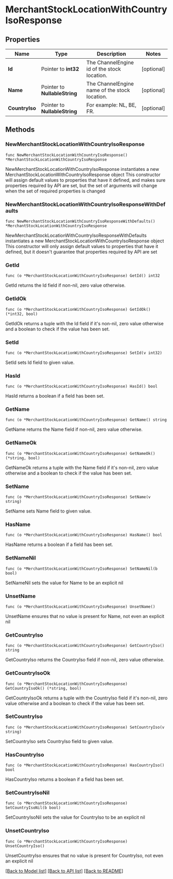 # MerchantStockLocationWithCountryIsoResponse

## Properties

Name | Type | Description | Notes
------------ | ------------- | ------------- | -------------
**Id** | Pointer to **int32** | The ChannelEngine id of the stock location. | [optional] 
**Name** | Pointer to **NullableString** | The ChannelEngine name of the stock location. | [optional] 
**CountryIso** | Pointer to **NullableString** | For example: NL, BE, FR. | [optional] 

## Methods

### NewMerchantStockLocationWithCountryIsoResponse

`func NewMerchantStockLocationWithCountryIsoResponse() *MerchantStockLocationWithCountryIsoResponse`

NewMerchantStockLocationWithCountryIsoResponse instantiates a new MerchantStockLocationWithCountryIsoResponse object
This constructor will assign default values to properties that have it defined,
and makes sure properties required by API are set, but the set of arguments
will change when the set of required properties is changed

### NewMerchantStockLocationWithCountryIsoResponseWithDefaults

`func NewMerchantStockLocationWithCountryIsoResponseWithDefaults() *MerchantStockLocationWithCountryIsoResponse`

NewMerchantStockLocationWithCountryIsoResponseWithDefaults instantiates a new MerchantStockLocationWithCountryIsoResponse object
This constructor will only assign default values to properties that have it defined,
but it doesn't guarantee that properties required by API are set

### GetId

`func (o *MerchantStockLocationWithCountryIsoResponse) GetId() int32`

GetId returns the Id field if non-nil, zero value otherwise.

### GetIdOk

`func (o *MerchantStockLocationWithCountryIsoResponse) GetIdOk() (*int32, bool)`

GetIdOk returns a tuple with the Id field if it's non-nil, zero value otherwise
and a boolean to check if the value has been set.

### SetId

`func (o *MerchantStockLocationWithCountryIsoResponse) SetId(v int32)`

SetId sets Id field to given value.

### HasId

`func (o *MerchantStockLocationWithCountryIsoResponse) HasId() bool`

HasId returns a boolean if a field has been set.

### GetName

`func (o *MerchantStockLocationWithCountryIsoResponse) GetName() string`

GetName returns the Name field if non-nil, zero value otherwise.

### GetNameOk

`func (o *MerchantStockLocationWithCountryIsoResponse) GetNameOk() (*string, bool)`

GetNameOk returns a tuple with the Name field if it's non-nil, zero value otherwise
and a boolean to check if the value has been set.

### SetName

`func (o *MerchantStockLocationWithCountryIsoResponse) SetName(v string)`

SetName sets Name field to given value.

### HasName

`func (o *MerchantStockLocationWithCountryIsoResponse) HasName() bool`

HasName returns a boolean if a field has been set.

### SetNameNil

`func (o *MerchantStockLocationWithCountryIsoResponse) SetNameNil(b bool)`

 SetNameNil sets the value for Name to be an explicit nil

### UnsetName
`func (o *MerchantStockLocationWithCountryIsoResponse) UnsetName()`

UnsetName ensures that no value is present for Name, not even an explicit nil
### GetCountryIso

`func (o *MerchantStockLocationWithCountryIsoResponse) GetCountryIso() string`

GetCountryIso returns the CountryIso field if non-nil, zero value otherwise.

### GetCountryIsoOk

`func (o *MerchantStockLocationWithCountryIsoResponse) GetCountryIsoOk() (*string, bool)`

GetCountryIsoOk returns a tuple with the CountryIso field if it's non-nil, zero value otherwise
and a boolean to check if the value has been set.

### SetCountryIso

`func (o *MerchantStockLocationWithCountryIsoResponse) SetCountryIso(v string)`

SetCountryIso sets CountryIso field to given value.

### HasCountryIso

`func (o *MerchantStockLocationWithCountryIsoResponse) HasCountryIso() bool`

HasCountryIso returns a boolean if a field has been set.

### SetCountryIsoNil

`func (o *MerchantStockLocationWithCountryIsoResponse) SetCountryIsoNil(b bool)`

 SetCountryIsoNil sets the value for CountryIso to be an explicit nil

### UnsetCountryIso
`func (o *MerchantStockLocationWithCountryIsoResponse) UnsetCountryIso()`

UnsetCountryIso ensures that no value is present for CountryIso, not even an explicit nil

[[Back to Model list]](../README.md#documentation-for-models) [[Back to API list]](../README.md#documentation-for-api-endpoints) [[Back to README]](../README.md)


